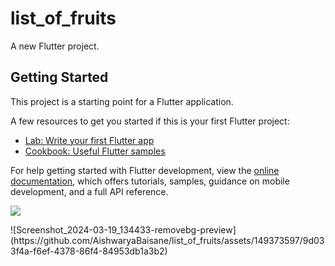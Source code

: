 # list_of_fruits

A new Flutter project.

## Getting Started

This project is a starting point for a Flutter application.

A few resources to get you started if this is your first Flutter project:

- [Lab: Write your first Flutter app](https://docs.flutter.dev/get-started/codelab)
- [Cookbook: Useful Flutter samples](https://docs.flutter.dev/cookbook)

For help getting started with Flutter development, view the
[online documentation](https://docs.flutter.dev/), which offers tutorials,
samples, guidance on mobile development, and a full API reference.
<p>
  <img src="![Screenshot_2024-03-19_134433-removebg-preview](https://github.com/AishwaryaBaisane/list_of_fruits/assets/149373597/9d033f4a-f6ef-4378-86f4-84953db1a3b2)">
</p>
![Screenshot_2024-03-19_134433-removebg-preview](https://github.com/AishwaryaBaisane/list_of_fruits/assets/149373597/9d033f4a-f6ef-4378-86f4-84953db1a3b2)



